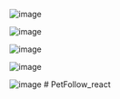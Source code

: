 ![image](https://user-images.githubusercontent.com/63494351/194714661-1dc54dba-497c-4971-9435-eee5868f1bff.png)


![image](https://user-images.githubusercontent.com/63494351/194714682-19a451c8-31e6-431b-a2f8-34e3eaf3cd87.png)

![image](https://user-images.githubusercontent.com/63494351/194714688-ce6c045c-857f-4251-89d9-1c0ec1ae5072.png)


![image](https://user-images.githubusercontent.com/63494351/194714697-13bf9f48-2ae9-464b-a24a-cd0a767ae996.png)

![image](https://user-images.githubusercontent.com/63494351/194714705-74645ec1-6bac-4217-bb63-d7eab5d5d3b0.png)
#   P e t F o l l o w _ r e a c t  
 